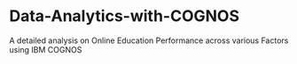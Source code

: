 # Data-Analytics-with-COGNOS
A detailed analysis on Online Education Performance across various Factors using IBM COGNOS
